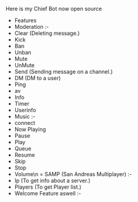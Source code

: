 Here is my Chief Bot now open source
- Features
- Moderation   :-
- Clear (Deleting message.)
- Kick
- Ban 
- Unban 
- Mute
- UnMute
- Send (Sending message on a channel.)
- DM (DM to a user)
- Ping
- av
- Info
- Timer
- Userinfo
- Music    :-
- connect 
- Now Playing
- Pause
- Play
- Queue
- Resume 
- Skip
- Stop
- Volume\n
= SAMP (San Andreas Multiplayer)    :-
- Ip (To get info about a server.)
- Players (To get Player list.)
- Welcome Feature aswell     :- 
